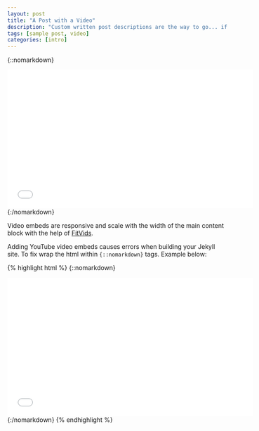 ```yaml
---
layout: post
title: "A Post with a Video"
description: "Custom written post descriptions are the way to go... if you're not lazy."
tags: [sample post, video]
categories: [intro]
---
```


{::nomarkdown}
<iframe width="560" height="315" src="//www.youtube.com/embed/SU3kYxJmWuQ" frameborder="0" allowfullscreen></iframe>
{:/nomarkdown}

Video embeds are responsive and scale with the width of the main content block with the help of [FitVids](http://fitvidsjs.com/).

<!--more-->

Adding YouTube video embeds causes errors when building your Jekyll site. To fix wrap the html within `{::nomarkdown}` tags. Example below:

{% highlight html %}
{::nomarkdown}
<iframe width="560" height="315" src="//www.youtube.com/embed/SU3kYxJmWuQ" frameborder="0" allowfullscreen></iframe>
{:/nomarkdown}
{% endhighlight %}
